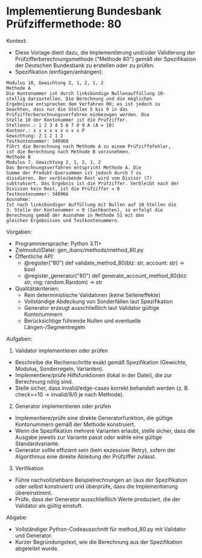 # Implementierung Bundesbank Prüfziffermethode: 80

Kontext:
- Diese Vorlage dient dazu, die Implementierung und/oder Validierung der Prüfzifferberechnungsmethode ("Methode 80") gemäß der Spezifikation der Deutschen Bundesbank zu erstellen oder zu prüfen.
- Spezifikation (einfügen/anhängen):

```Text
Modulus 10, Gewichtung 2, 1, 2, 1, 2
Methode A
Die Kontonummer ist durch linksbündige Nullenauffüllung 10-
stellig darzustellen. Die Berechnung und die möglichen
Ergebnisse entsprechen dem Verfahren 00; es ist jedoch zu
beachten, dass nur die Stellen 5 bis 9 in das
Prüfzifferberechnungsverfahren einbezogen werden. Die
Stelle 10 der Kontonummer ist die Prüfziffer.
Stellennr.: 1 2 3 4 5 6 7 8 9 A (A = 10)
Kontonr.: x x x x x x x x x P
Gewichtung: 2 1 2 1 2
Testkontonummer: 340968
Führt die Berechnung nach Methode A zu einem Prüfziffefehler,
ist die Berechnung nach Methode B vorzunehmen.
Methode B
Modulus 7, Gewichtung 2, 1, 2, 1, 2
Das Berechnungsverfahren entspricht Methode A. Die
Summe der Produkt-Quersummen ist jedoch durch 7 zu
dividieren. Der verbleibende Rest wird vom Divisor (7)
subtrahiert. Das Ergebnis ist die Prüfziffer. Verbleibt nach der
Division kein Rest, ist die Prüfziffer = 0
Testkontonummer: 340966
Ausnahme:
Ist nach linksbündiger Auffüllung mit Nullen auf 10 Stellen die
3. Stelle der Kontonummer = 9 (Sachkonten), so erfolgt die
Berechnung gemäß der Ausnahme in Methode 51 mit den
gleichen Ergebnissen und Testkontonummern.
```

Vorgaben:
- Programmiersprache: Python 3.11+
- Zielmodul/Datei: gen_ibans/methods/method_80.py
- Öffentliche API:
  - @register("80") def validate_method_80(blz: str, account: str) -> bool
  - @register_generator("80") def generate_account_method_80(blz: str, rng: random.Random) -> str
- Qualitätskriterien:
  - Rein deterministische Validatoren (keine Seiteneffekte)
  - Vollständige Abdeckung von Sonderfällen laut Spezifikation
  - Generator erzeugt ausschließlich laut Validator gültige Kontonummern
  - Berücksichtige führende Nullen und eventuelle Längen-/Segmentregeln

Aufgaben:
1) Validator implementieren oder prüfen
- Beschreibe die Rechenschritte exakt gemäß Spezifikation (Gewichte, Modulus, Sonderregeln, Varianten).
- Implementiere/prüfe Hilfsfunktionen (lokal in der Datei), die zur Berechnung nötig sind.
- Stelle sicher, dass invalid/edge-cases korrekt behandelt werden (z. B. check==10 -> invalid/9/0 je nach Methode).

2) Generator implementieren oder prüfen
- Implementiere/prüfe eine direkte Generatorfunktion, die gültige Kontonummern gemäß der Methode konstruiert.
- Wenn die Spezifikation mehrere Varianten erlaubt, stelle sicher, dass die Ausgabe jeweils zur Variante passt oder wähle eine gültige Standardvariante.
- Generator sollte effizient sein (kein exzessiver Retry), sofern der Algorithmus eine direkte Ableitung der Prüfziffer zulässt.

3) Verifikation
- Führe nachvollziehbare Beispielrechnungen an (aus der Spezifikation oder selbst konstruiert) und überprüfe, dass die Implementierung übereinstimmt.
- Prüfe, dass der Generator ausschließlich Werte produziert, die der Validator als gültig einstuft.

Abgabe:
- Vollständiger Python-Codeausschnitt für method_80.py mit Validator und Generator.
- Kurzer Begründungstext, wie die Berechnung aus der Spezifikation abgeleitet wurde.